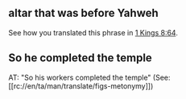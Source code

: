 ## altar that was before Yahweh ##

See how you translated this phrase in [1 Kings 8:64](../08/64.md).

## So he completed the temple ##

AT: "So his workers completed the temple" (See: [[rc://en/ta/man/translate/figs-metonymy]])